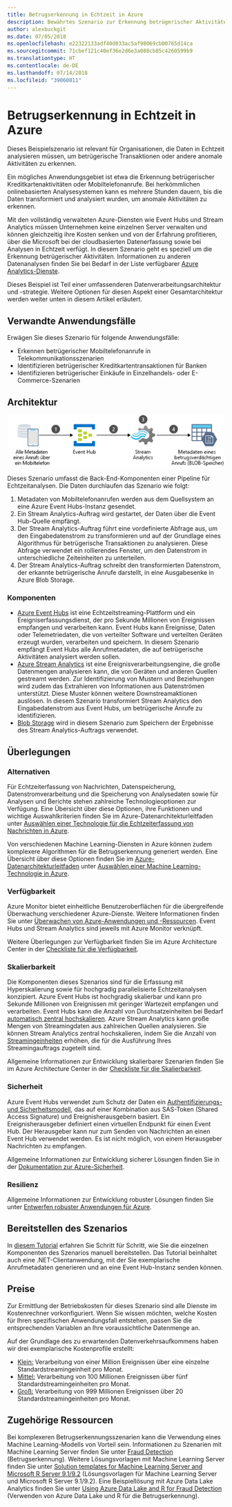 ```yaml
---
title: Betrugserkennung in Echtzeit in Azure
description: Bewährtes Szenario zur Erkennung betrügerischer Aktivitäten in Echtzeit mithilfe von Azure Event Hubs und Stream Analytics.
author: alexbuckgit
ms.date: 07/05/2018
ms.openlocfilehash: e22322133adf40d033ac5af98069cb00765d14ca
ms.sourcegitcommit: 71cbef121c40ef36e2d6e3a088cb85c4260599b9
ms.translationtype: HT
ms.contentlocale: de-DE
ms.lasthandoff: 07/14/2018
ms.locfileid: "39060811"
---
```

# <a name="real-time-fraud-detection-on-azure"></a>Betrugserkennung in Echtzeit in Azure

Dieses Beispielszenario ist relevant für Organisationen, die Daten in Echtzeit analysieren müssen, um betrügerische Transaktionen oder andere anomale Aktivitäten zu erkennen.

Ein mögliches Anwendungsgebiet ist etwa die Erkennung betrügerischer Kreditkartenaktivitäten oder Mobiltelefonanrufe. Bei herkömmlichen onlinebasierten Analysesystemen kann es mehrere Stunden dauern, bis die Daten transformiert und analysiert wurden, um anomale Aktivitäten zu erkennen.

Mit den vollständig verwalteten Azure-Diensten wie Event Hubs und Stream Analytics müssen Unternehmen keine einzelnen Server verwalten und können gleichzeitig ihre Kosten senken und von der Erfahrung profitieren, über die Microsoft bei der cloudbasierten Datenerfassung sowie bei Analysen in Echtzeit verfügt. In diesem Szenario geht es speziell um die Erkennung betrügerischer Aktivitäten. Informationen zu anderen Datenanalysen finden Sie bei Bedarf in der Liste verfügbarer [Azure Analytics-Dienste][product-category].

Dieses Beispiel ist Teil einer umfassenderen Datenverarbeitungsarchitektur und -strategie. Weitere Optionen für diesen Aspekt einer Gesamtarchitektur werden weiter unten in diesem Artikel erläutert.

## <a name="related-use-cases"></a>Verwandte Anwendungsfälle

Erwägen Sie dieses Szenario für folgende Anwendungsfälle:

* Erkennen betrügerischer Mobiltelefonanrufe in Telekommunikationsszenarien
* Identifizieren betrügerischer Kreditkartentransaktionen für Banken
* Identifizieren betrügerischer Einkäufe in Einzelhandels- oder E-Commerce-Szenarien

## <a name="architecture"></a>Architektur

![Übersicht über die Architektur der Azure-Komponenten für ein Szenario zur Betrugserkennung in Echtzeit][architecture-diagram]

Dieses Szenario umfasst die Back-End-Komponenten einer Pipeline für Echtzeitanalysen. Die Daten durchlaufen das Szenario wie folgt:

1. Metadaten von Mobiltelefonanrufen werden aus dem Quellsystem an eine Azure Event Hubs-Instanz gesendet. 
2. Ein Stream Analytics-Auftrag wird gestartet, der Daten über die Event Hub-Quelle empfängt.
3. Der Stream Analytics-Auftrag führt eine vordefinierte Abfrage aus, um den Eingabedatenstrom zu transformieren und auf der Grundlage eines Algorithmus für betrügerische Transaktionen zu analysieren. Diese Abfrage verwendet ein rollierendes Fenster, um den Datenstrom in unterschiedliche Zeiteinheiten zu unterteilen.
4. Der Stream Analytics-Auftrag schreibt den transformierten Datenstrom, der erkannte betrügerische Anrufe darstellt, in eine Ausgabesenke in Azure Blob Storage.

### <a name="components"></a>Komponenten

* [Azure Event Hubs][docs-event-hubs] ist eine Echtzeitstreaming-Plattform und ein Ereigniserfassungsdienst, der pro Sekunde Millionen von Ereignissen empfangen und verarbeiten kann. Event Hubs kann Ereignisse, Daten oder Telemetriedaten, die von verteilter Software und verteilten Geräten erzeugt wurden, verarbeiten und speichern. In diesem Szenario empfängt Event Hubs alle Anrufmetadaten, die auf betrügerische Aktivitäten analysiert werden sollen.
* [Azure Stream Analytics][docs-stream-analytics] ist eine Ereignisverarbeitungsengine, die große Datenmengen analysieren kann, die von Geräten und anderen Quellen gestreamt werden. Zur Identifizierung von Mustern und Beziehungen wird zudem das Extrahieren von Informationen aus Datenströmen unterstützt. Diese Muster können weitere Downstreamaktionen auslösen. In diesem Szenario transformiert Stream Analytics den Eingabedatenstrom aus Event Hubs, um betrügerische Anrufe zu identifizieren.
* [Blob Storage][docs-blob-storage] wird in diesem Szenario zum Speichern der Ergebnisse des Stream Analytics-Auftrags verwendet.

## <a name="considerations"></a>Überlegungen

### <a name="alternatives"></a>Alternativen

Für Echtzeiterfassung von Nachrichten, Datenspeicherung, Datenstromverarbeitung und die Speicherung von Analysedaten sowie für Analysen und Berichte stehen zahlreiche Technologieoptionen zur Verfügung. Eine Übersicht über diese Optionen, ihre Funktionen und wichtige Auswahlkriterien finden Sie im Azure-Datenarchitekturleitfaden unter [Auswählen einer Technologie für die Echtzeiterfassung von Nachrichten in Azure](/azure/architecture/data-guide/technology-choices/real-time-ingestion).

Von verschiedenen Machine Learning-Diensten in Azure können zudem komplexere Algorithmen für die Betrugserkennung generiert werden. Eine Übersicht über diese Optionen finden Sie im [Azure-Datenarchitekturleitfaden](../../data-guide/index.md) unter [Auswählen einer Machine Learning-Technologie in Azure](/azure/architecture/data-guide/technology-choices/data-science-and-machine-learning).

### <a name="availability"></a>Verfügbarkeit

Azure Monitor bietet einheitliche Benutzeroberflächen für die übergreifende Überwachung verschiedener Azure-Dienste. Weitere Informationen finden Sie unter [Überwachen von Azure-Anwendungen und -Ressourcen](/azure/monitoring-and-diagnostics/monitoring-overview). Event Hubs und Stream Analytics sind jeweils mit Azure Monitor verknüpft. 

Weitere Überlegungen zur Verfügbarkeit finden Sie im Azure Architecture Center in der [Checkliste für die Verfügbarkeit][availability].

### <a name="scalability"></a>Skalierbarkeit

Die Komponenten dieses Szenarios sind für die Erfassung mit Hyperskalierung sowie für hochgradig parallelisierte Echtzeitanalysen konzipiert. Azure Event Hubs ist hochgradig skalierbar und kann pro Sekunde Millionen von Ereignissen mit geringer Wartezeit empfangen und verarbeiten.  Event Hubs kann die Anzahl von Durchsatzeinheiten bei Bedarf [automatisch zentral hochskalieren](/azure/event-hubs/event-hubs-auto-inflate). Azure Stream Analytics kann große Mengen von Streamingdaten aus zahlreichen Quellen analysieren. Sie können Stream Analytics zentral hochskalieren, indem Sie die Anzahl von [Streamingeinheiten](/azure/stream-analytics/stream-analytics-streaming-unit-consumption) erhöhen, die für die Ausführung Ihres Streamingauftrags zugeteilt sind.

Allgemeine Informationen zur Entwicklung skalierbarer Szenarien finden Sie im Azure Architecture Center in der [Checkliste für die Skalierbarkeit][scalability].

### <a name="security"></a>Sicherheit

Azure Event Hubs verwendet zum Schutz der Daten ein [Authentifizierungs- und Sicherheitsmodell][docs-event-hubs-security-model], das auf einer Kombination aus SAS-Token (Shared Access Signature) und Ereignisherausgebern basiert. Ein Ereignisherausgeber definiert einen virtuellen Endpunkt für einen Event Hub. Der Herausgeber kann nur zum Senden von Nachrichten an einen Event Hub verwendet werden. Es ist nicht möglich, von einem Herausgeber Nachrichten zu empfangen.

Allgemeine Informationen zur Entwicklung sicherer Lösungen finden Sie in der [Dokumentation zur Azure-Sicherheit][security].

### <a name="resiliency"></a>Resilienz

Allgemeine Informationen zur Entwicklung robuster Lösungen finden Sie unter [Entwerfen robuster Anwendungen für Azure][resiliency].

## <a name="deploy-the-scenario"></a>Bereitstellen des Szenarios

In [diesem Tutorial][tutorial] erfahren Sie Schritt für Schritt, wie Sie die einzelnen Komponenten des Szenarios manuell bereitstellen. Das Tutorial beinhaltet auch eine .NET-Clientanwendung, mit der Sie exemplarische Anrufmetadaten generieren und an eine Event Hub-Instanz senden können.

## <a name="pricing"></a>Preise

Zur Ermittlung der Betriebskosten für dieses Szenario sind alle Dienste im Kostenrechner vorkonfiguriert. Wenn Sie wissen möchten, welche Kosten für Ihren spezifischen Anwendungsfall entstehen, passen Sie die entsprechenden Variablen an Ihre voraussichtliche Datenmenge an.

Auf der Grundlage des zu erwartenden Datenverkehrsaufkommens haben wir drei exemplarische Kostenprofile erstellt:

* [Klein:][small-pricing] Verarbeitung von einer Million Ereignissen über eine einzelne Standardstreamingeinheit pro Monat.
* [Mittel:][medium-pricing] Verarbeitung von 100 Millionen Ereignissen über fünf Standardstreamingeinheiten pro Monat.
* [Groß:][large-pricing] Verarbeitung von 999 Millionen Ereignissen über 20 Standardstreamingeinheiten pro Monat.

## <a name="related-resources"></a>Zugehörige Ressourcen

Bei komplexeren Betrugserkennungsszenarien kann die Verwendung eines Machine Learning-Modells von Vorteil sein. Informationen zu Szenarien mit Machine Learning Server finden Sie unter [Fraud Detection][r-server-fraud-detection] (Betrugserkennung). Weitere Lösungsvorlagen mit Machine Learning Server finden Sie unter [Solution templates for Machine Learning Server and Microsoft R Server 9.1/9.2][docs-r-server-sample-solutions] (Lösungsvorlagen für Machine Learning Server und Microsoft R Server 9.1/9.2). Eine Beispiellösung mit Azure Data Lake Analytics finden Sie unter [Using Azure Data Lake and R for Fraud Detection][technet-fraud-detection] (Verwenden von Azure Data Lake und R für die Betrugserkennung).  

<!-- links -->
[product-category]: https://azure.microsoft.com/product-categories/analytics/
[tutorial]: /azure/stream-analytics/stream-analytics-real-time-fraud-detection
[small-pricing]: https://azure.com/e/74149ec312c049ccba79bfb3cfa67606
[medium-pricing]: https://azure.com/e/4fc94f7376de484d8ae67a6958cae60a
[large-pricing]: https://azure.com/e/7da8804396f9428a984578700003ba42
[architecture-diagram]: ./images/architecture-diagram-fraud-detection.png
[docs-event-hubs]: /azure/event-hubs/event-hubs-what-is-event-hubs
[docs-event-hubs-security-model]: /azure/event-hubs/event-hubs-authentication-and-security-model-overview
[docs-stream-analytics]: /azure/stream-analytics/stream-analytics-introduction
[docs-blob-storage]: /azure/storage/blobs/storage-blobs-introduction
[docs-r-server-sample-solutions]: /machine-learning-server/r/sample-solutions
[r-server-fraud-detection]: https://microsoft.github.io/r-server-fraud-detection/
[technet-fraud-detection]: https://blogs.technet.microsoft.com/machinelearning/2017/06/28/using-azure-data-lake-and-r-for-fraud-detection/
[availability]: /azure/architecture/checklist/availability
[scalability]: /azure/architecture/checklist/scalability
[resiliency]: ../../resiliency/index.md
[security]: /azure/security/

